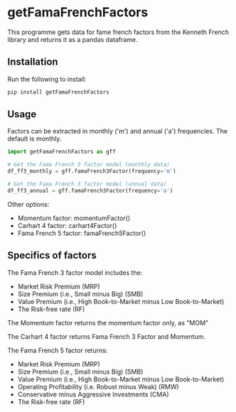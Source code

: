# getFamaFrenchFactors

This programme gets data for fame french factors from the Kenneth French library and returns it as a pandas dataframe.

## Installation

Run the following to install:

```python
pip install getFamaFrenchFactors
```

## Usage
Factors can be extracted in monthly ('m') and annual ('a') frequencies. The default is monthly.

```python
import getFamaFrenchFactors as gff

# Get the Fama French 3 factor model (monthly data)
df_ff3_monthly = gff.famaFrench3Factor(frequency='m') 

# Get the Fama French 3 factor model (annual data)
df_ff3_annual = gff.famaFrench3Factor(frequency='a')
```

Other options:

* Momentum factor: momentumFactor()
* Carhart 4 factor: carhart4Factor()
* Fama French 5 factor: famaFrench5Factor()

## Specifics of factors
The Fama French 3 factor model includes the:
* Market Risk Premium (MRP)
* Size Premium (i.e., Small minus Big) (SMB)
* Value Premium (i.e., High Book-to-Market minus Low Book-to-Market)
* The Risk-free rate (RF)

The Momentum factor returns the momentum factor only, as "MOM"

The Carhart 4 factor returns Fama French 3 Factor and Momentum.

The Fama French 5 factor returns:
* Market Risk Premium (MRP)
* Size Premium (i.e., Small minus Big) (SMB)
* Value Premium (i.e., High Book-to-Market minus Low Book-to-Market)
* Operating Profitability (i.e. Robust minus Weak) (RMW)
* Conservative minus Aggressive Investments (CMA)
* The Risk-free rate (RF)
